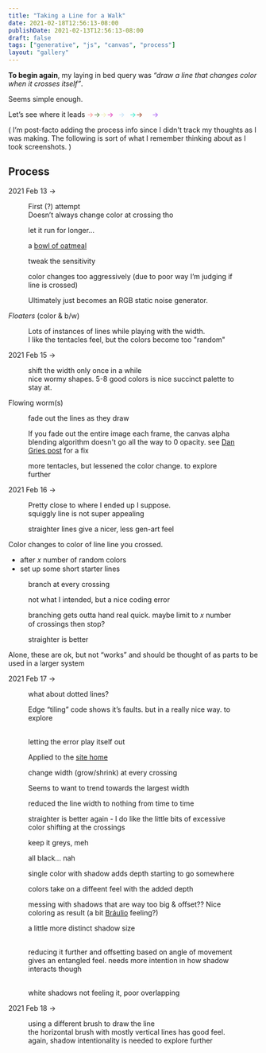 ```yaml
---
title: "Taking a Line for a Walk"
date: 2021-02-18T12:56:13-08:00
publishDate: 2021-02-13T12:56:13-08:00
draft: false
tags: ["generative", "js", "canvas", "process"]
layout: "gallery"
---
```


<div class="main">
	<p><strong>To begin again</strong>, my laying in bed query was <em>“draw a line that changes color when it crosses itself”</em>.</p>
	<p>Seems simple enough.</p>
	<p>Let’s see where it leads <span style="color:#f98b89;">→</span><span style="color:#4b7937;">→</span><span style="color:#ececae;">→</span><span style="color:#dd2cb4;">→</span>  <span style="color:#bbdcf6;">→</span>  <span style="color:#22e9c8;">→</span><span style="color:#943510;">→</span>    <span style="color:#a14ff3;">→</span></p>
</div>
	<!--more-->
<div class="main">
	<p class="sidenote">( I’m post-facto adding the process info since I didn't track my thoughts as I was making. The following is sort of what I remember thinking about as I took screenshots. )</p>
</div>

<h2>Process</h2>
<div class="image_gallery process_grid">
	<time datetime="2021-02-13">2021 Feb 13 →</time>
	<figure>
		<a class="img-link" title="open image" href="img/2021_02_13-07_00_00-line_crossing.png"><img alt="" src="img-sm/2021_02_13-07_00_00-line_crossing.png"></a>
		<figcaption>First <span class="assess">(?)</span> attempt <br>
			<span class="assess">Doesn’t always change color at crossing tho</span>
		</figcaption>
	</figure>
	<figure>
		<p class="attempt">let it run for longer...</p>
		<a class="img-link" title="open image" href="img/2021_02_13-08_13_00-line_crossing.png"><img alt="" src="img-sm/2021_02_13-08_13_00-line_crossing.png"></a>
		<figcaption class="assess">a <a href="https://galaxykate0.tumblr.com/post/139774965871/so-you-want-to-build-a-generator">bowl of oatmeal</a></figcaption>
	</figure>
	<figure>
		<p class="attempt">tweak the sensitivity</p>
		<a class="img-link" title="open image" href="img/2021_02_13-08_49_00-line_crosssing-multi.png"><img alt="" src="img-sm/2021_02_13-08_49_00-line_crosssing-multi.png"></a>
		<figcaption class="assess">color changes too aggressively (due to poor way I’m judging if line is crossed)</figcaption>
	</figure>
	<figure>
		<a class="img-link" title="open image" href="img/2021_02_13-08_54_00-line_crosssing-multi.png"><img alt="" src="img-sm/2021_02_13-08_54_00-line_crosssing-multi.png"></a>
		<figcaption class="assess">Ultimately just becomes an RGB static noise generator.</figcaption>
	</figure>
	<div class="text_block idea">
		<p><cite>Floaters</cite> (color & b/w)</p>
	</div>
	<figure>
		<a class="img-link" title="open image" href="img/2021_02_13-09_01_00-seuss_tendrils_idea.png"><img alt="" src="img-sm/2021_02_13-09_01_00-seuss_tendrils_idea.png"></a>
		<figcaption>Lots of instances of lines while playing with the width. <br>
			<span class="assess">I like the tentacles feel, but the colors become too "random"</span></figcaption>
	</figure>
	<time datetime="2021-02-13">2021 Feb 15 →</time>
	<figure>
		<a class="img-link" title="open image" href="img/2021_02_15-11_32_00-lines_crosing_width_changes.png"><img alt="" src="img-sm/2021_02_15-11_32_00-lines_crosing_width_changes.png"></a>
		<figcaption>shift the width only once in a while<br>
			<span class="assess">nice wormy shapes. 5-8 good colors is nice succinct palette to stay at.</span></figcaption>
	</figure>
	<div class="text_block idea">
		<p>Flowing worm(s)</p>
	</div>
	<figure>
		<p class="attempt">fade out the lines as they draw</p>
		<a class="img-link" title="open image" href="img/2021_02_15-11_51_00-not_quite_full_alpha.png"><img alt="" src="img-sm/2021_02_15-11_51_00-not_quite_full_alpha.png"></a>
		<figcaption>If you fade out the entire image each frame, the canvas alpha blending algorithm doesn't go all the way to 0 opacity. <span class="assess">see <a href="http://rectangleworld.com/blog/archives/871">Dan Gries post</a> for a fix</span></figcaption>
	</figure>
	<figure>
		<a class="img-link" title="open image" href="img/2021_02_15-19_04_00-circle_sizing.png"><img alt="" src="img-sm/2021_02_15-19_04_00-circle_sizing.png"></a>
		<figcaption>more tentacles, but lessened the color change. <span class="idea">to explore further</span></figcaption>
	</figure>
	<time datetime="2021-02-13">2021 Feb 16 →</time>
	<figure>
		<a class="img-link" title="open image" href="img/2021_02_16-05_49_00-large_canvas_test.png"><img alt="" src="img-sm/2021_02_16-05_49_00-large_canvas_test.png"></a>
		<figcaption>Pretty close to where I ended up I suppose.<br>
			<span class="assess">squiggly line is not super appealing</span></figcaption>
	</figure>
	<figure>
		<a class="img-link" title="open image" href="img/2021_02_16-08_40_10-straighter_lines.png"><img alt="" src="img-sm/2021_02_16-08_40_10-straighter_lines.png"></a>
		<figcaption class="assess">straighter lines give a nicer, less gen-art feel</figcaption>
	</figure>
	<div class="text_block idea">
		<p>Color changes to color of line line you crossed.</p>
			<ul>
				<li>after 𝑥 number of random colors</li>
				<li>set up some short starter lines</li>
			</ul>
	</div>
	<figure>
		<p class="attempt">branch at every crossing</p>
		<a class="img-link" title="open image" href="img/2021_02_16-13_26_20-straight_lines_multiplier.png"><img alt="" src="img-sm/2021_02_16-13_26_20-straight_lines_multiplier.png"></a>
		<figcaption class="assess">not what I intended, but a nice coding error</figcaption>
	</figure>
	<figure>
		<a class="img-link" title="open image" href="img/2021_02_16-13_51_10-canvas.png"><img alt="" src="img-sm/2021_02_16-13_51_10-canvas.png"></a>
		<figcaption class="assess">branching gets outta hand real quick. <span class="idea">maybe limit to 𝑥 number of crossings then stop?</span></figcaption>
	</figure>
	<figure>
		<a class="img-link" title="open image" href="img/2021_02_16-17_31_50-canvas.png"><img alt="" src="img-sm/2021_02_16-17_31_50-canvas.png"></a>
		<figcaption class="assess">straighter is better</figcaption>
	</figure>
	<div class="text_block assess">
		<p>Alone, these are ok, but not “works” and should be thought of as parts to be used in a larger system</p>
	</div>
	<time datetime="2021-02-13">2021 Feb 17 →</time>
	<figure>
		<p class="attempt">what about dotted lines?</p>
		<a class="img-link" title="open image" href="img/2021_02_17-04_55_19-canvas.png"><img alt="" src="img-sm/2021_02_17-04_55_19-canvas.png"></a>
		<figcaption>Edge “tiling” code shows it’s faults. <span class="assess">but in a really nice way.</span> <span class="idea">to explore</span></figcaption>
	</figure>
	<figure>
		<a class="img-link" title="open image" href="img/2021_02_17-04_59_11-canvas.png"><img alt="" src="img-sm/2021_02_17-04_59_11-canvas.png"></a>
		<a class="img-link" title="open image" href="img/2021_02_17-04_59_27-canvas.png"><img alt="" src="img-sm/2021_02_17-04_59_27-canvas.png"></a>
		<a class="img-link" title="open image" href="img/2021_02_17-04_59_57-canvas.png"><img alt="" src="img-sm/2021_02_17-04_59_57-canvas.png"></a>
		<a class="img-link" title="open image" href="img/2021_02_17-05_05_55-canvas.png"><img alt="" src="img-sm/2021_02_17-05_05_55-canvas.png"></a>
		<figcaption>letting the error play itself out</figcaption>
	</figure>
	<figure>
		<a class="img-link" title="open image" href="img/2021_02_17-09_21_46-site.png"><img alt="" src="img-sm/2021_02_17-09_21_46-site.png"></a>
		<figcaption>Applied to the <a href="/">site home</a></figcaption>
	</figure>
	<figure>
		<p class="attempt">change width (grow/shrink) at every crossing</p>
		<a class="img-link" title="open image" href="img/2021_02_17-19_48_19-canvas.png"><img alt="" src="img-sm/2021_02_17-19_48_19-canvas.png"></a>
		<figcaption class="assess">Seems to want to trend towards the largest width</figcaption>
	</figure>
	<figure>
		<a class="img-link" title="open image" href="img/2021_02_17-19_56_06-canvas.png"><img alt="" src="img-sm/2021_02_17-19_56_06-canvas.png"></a>
		<figcaption>reduced the line width to nothing from time to time</figcaption>
	</figure>
	<figure>
		<a class="img-link" title="open image" href="img/2021_02_17-19_58_03-canvas.png"><img alt="" src="img-sm/2021_02_17-19_58_03-canvas.png"></a>
		<figcaption class="assess">straighter is better again - I do like the little bits of excessive color shifting at the crossings</figcaption>
	</figure>
	<figure>
		<a class="img-link" title="open image" href="img/2021_02_17-20_15_59-canvas.png"><img alt="" src="img-sm/2021_02_17-20_15_59-canvas.png"></a>
		<figcaption>keep it greys, <span class="assess">meh</span></figcaption>
	</figure>
	<figure>
		<a class="img-link" title="open image" href="img/2021_02_17-20_35_52-canvas.png"><img alt="" src="img-sm/2021_02_17-20_35_52-canvas.png"></a>
		<figcaption>all black... <span class="assess">nah</span></figcaption>
	</figure>
	<figure>
		<a class="img-link" title="open image" href="img/2021_02_17-20_39_59-canvas.png"><img alt="" src="img-sm/2021_02_17-20_39_59-canvas.png"></a>
		<figcaption>single color with shadow adds depth <span class="assess">starting to go somewhere</span></figcaption>
	</figure>
	<figure>
		<a class="img-link" title="open image" href="img/2021_02_17-20_42_49-canvas.png"><img alt="" src="img-sm/2021_02_17-20_42_49-canvas.png"></a>
		<figcaption class="assess">colors take on a diffeent feel with the added depth</figcaption>
	</figure>
	<figure>
		<a class="img-link" title="open image" href="img/2021_02_17-20_58_21-canvas.png"><img alt="" src="img-sm/2021_02_17-20_58_21-canvas.png"></a>
		<figcaption>messing with shadows that are way too big & offset?? <span class="assess">Nice coloring as result (a bit <a href="https://badbadbadbad.com/">Bráulio</a> feeling?)</span></figcaption>
	</figure>
	<figure>
		<a class="img-link" title="open image" href="img/2021_02_17-20_59_28-canvas.png"><img alt="" src="img-sm/2021_02_17-20_59_28-canvas.png"></a>
		<figcaption>a little more distinct shadow size</figcaption>
	</figure>
	<figure>
		<a class="img-link" title="open image" href="img/2021_02_17-21_00_06-canvas.png"><img alt="" src="img-sm/2021_02_17-21_00_06-canvas.png"></a>
		<a class="img-link" title="open image" href="img/2021_02_17-21_02_47-canvas.png"><img alt="" src="img-sm/2021_02_17-21_02_47-canvas.png"></a>
		<a class="img-link" title="open image" href="img/2021_02_17-21_10_34-canvas.png"><img alt="" src="img-sm/2021_02_17-21_10_34-canvas.png"></a>
		<figcaption>reducing it further and offsetting based on angle of movement <span class="assess">gives an entangled feel. needs more intention in how shadow interacts though</span></figcaption>
	</figure>
	<figure>
		<a class="img-link" title="open image" href="img/2021_02_17-21_05_41-canvas.png"><img alt="" src="img-sm/2021_02_17-21_05_41-canvas.png"></a>
		<a class="img-link" title="open image" href="img/2021_02_17-21_06_48-canvas.png"><img alt="" src="img-sm/2021_02_17-21_06_48-canvas.png"></a>
		<figcaption>white shadows <span class="assess">not feeling it, poor overlapping</span></figcaption>
	</figure>
	<time datetime="2021-02-13">2021 Feb 18 →</time>
	<figure>
		<a class="img-link" title="open image" href="img/2021_02_18-04_43_51-canvas.png"><img alt="" src="img-sm/2021_02_18-04_43_51-canvas.png"></a>
		<figcaption>using a different brush to draw the line <br>
			<span class="assess">the horizontal brush with mostly vertical lines has good feel. again, shadow intentionality is needed</span> <span class="idea">to explore further</span></figcaption>
	</figure>
</div>

<!--
<div class="image_gallery process_grid">
	<time datetime="2021-02-13">2021 Month 13</time>
	<div class="text_block">
		<p class="idea">An Idea for Later</p>
		<p>Longer general thoughts you know?</p>
	</div>
	<figure>
		<p class="attempt">attempting</p>
		<img alt="" src="/img/result.png">
		<figcaption>description <span class="assess">assessment</span></figcaption>
	</figure>
</div>
 -->
<!--
<h2>Outputs</h2>
<div class="image_gallery output_grid">
	<figure>
		<a class="img-link" title="open image" href="img/2021_02_13-07_00_00-line_crossing.png" width="600"><img alt="" src="img-sm/2021_02_13-07_00_00-line_crossing.png" width="600"></a>
		<figcaption>Description</figcaption>
	</figure>
	<figure>
		<a class="img-link" title="open image" href="img/2021_02_13-07_00_00-line_crossing.png" width="600"><img alt="" src="img-sm/2021_02_13-07_00_00-line_crossing.png" width="600"></a>
		<figcaption>Description</figcaption>
	</figure>
</div>
 -->
